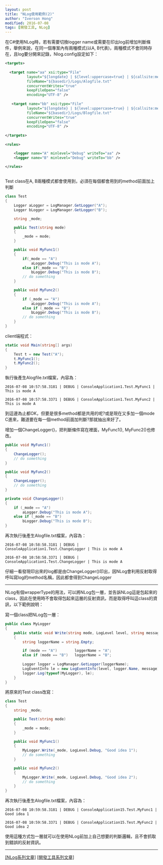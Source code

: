 ```yaml
---
layout: post
title: "NLog使用範例(2)"
author: "Iverson Hong"
modified: 2016-07-08
tags: [開發工具, NLog]
---
```


在C#使用NLog時，若有需要切換logger name或需要在印出log前增加判斷條件，舉例來說，在同一個專案內有兩種模式(以A, B代表)，兩種模式不會同時存在，且log要分開來記錄，Nlog.config設定如下：

~~~xml
<targets>
    
  <target name="aa" xsi:type="File"
          layout="${longdate} | ${level:uppercase=true} | ${callsite:methodName=true} | ${message} ${onexception:${newline}${exception:format=tostring}} ${newline}"
          fileName="${basedir}/Logs/Alogfile.txt"
          concurrentWrites="true"
          keepFileOpen="false"
          encoding="UTF-8" />
    
   <target name="bb" xsi:type="File"
          layout="${longdate} | ${level:uppercase=true} | ${callsite:methodName=true} | ${message} ${onexception:${newline}${exception:format=tostring}} ${newline}"
          fileName="${basedir}/Logs/Blogfile.txt"
          concurrentWrites="true"
          keepFileOpen="false"
          encoding="UTF-8" />
    
</targets>
  
<rules>

    <logger name="A" minlevel="Debug" writeTo="aa" />
    <logger name="B" minlevel="Debug" writeTo="bb" />
    
</rules>
  
~~~

Test class在A, B兩種模式都會使用到，必須在每個都會用到的method前面加上判斷

~~~csharp
class Test
{
    Logger aLogger = LogManager.GetLogger("A");
    Logger bLogger = LogManager.GetLogger("B");

    string _mode;

    public Test(string mode)
    {
        _mode = mode;
    }

    public void MyFunc1()
    {
        if(_mode == "A")
            aLogger.Debug("This is mode A");
        else if(_mode == "B")
            bLogger.Debug("This is mode B");
        // do something 
    }

    public void MyFunc2()
    {
        if (_mode == "A")
            aLogger.Debug("This is mode A");
        else if (_mode == "B")
            bLogger.Debug("This is mode B");
        // do something 
    }
}
~~~

client端程式：

~~~csharp
static void Main(string[] args)
{
    Test t = new Test("A");
    t.MyFunc1();
    t.MyFunc2();
}
~~~

執行後產生Alogfile.txt檔案，內容為：

    2016-07-08 10:57:58.3181 | DEBUG | ConsoleApplication1.Test.MyFunc1 | This is mode A  
    
    2016-07-08 10:57:58.3371 | DEBUG | ConsoleApplication1.Test.MyFunc2 | This is mode A  

到這邊為止都OK，但要是很多method都是共用的呢?或是現在又多加一個mode C進來，難道要在每一個method前面加判斷?那就抽出來好了。

增加一個ChangeLogger()，把判斷條件寫在裡面，MyFunc1(), MyFunc2()也修改。

~~~csharp
public void MyFunc1()
{
    ChangeLogger();
    // do something 
}

public void MyFunc2()
{
    ChangeLogger();
    // do something 
}

private void ChangeLogger()
{
    if (_mode == "A")
        aLogger.Debug("This is mode A");
    else if (_mode == "B")
        bLogger.Debug("This is mode B");
}
~~~

再次執行後產生Alogfile.txt檔案，內容為：
    
    2016-07-08 10:58:58.3181 | DEBUG | ConsoleApplication1.Test.ChangeLogger | This is mode A  
    
    2016-07-08 10:58:58.3371 | DEBUG | ConsoleApplication1.Test.ChangeLogger | This is mode A  

仔細一看發現印出來的log都是由ChangeLogger()印出，因NLog會利用反射取得呼叫寫log的method名稱，因此都會得到ChangeLogger

----------

NLog有個wrapperType的用法，可以將NLog包一層，並告訴NLog這是包起來的class，因此在使用時不會取得包起來這層的反射資訊，而是取得呼叫這class的資訊，以下範例說明：

寫一個class把NLog包一層：

~~~csharp
public class MyLogger
{
    public static void Write(string mode, LogLevel level, string message)
    {
        string loggerName = string.Empty;

        if (mode == "A")        loggerName = "A";
        else if (mode == "B")   loggerName = "B";
                
        Logger logger = LogManager.GetLogger(loggerName);
        LogEventInfo le = new LogEventInfo(level, logger.Name, message);
        logger.Log(typeof(MyLogger), le);
    }
}
~~~

將原來的Test class改寫：

~~~csharp
class Test
{
    string _mode;

    public Test(string mode)
    {
        _mode = mode;
    }

    public void MyFunc1()
    {
        MyLogger.Write(_mode, LogLevel.Debug, "Good idea 1");
        // do something 
    }

    public void MyFunc2()
    {
        MyLogger.Write(_mode, LogLevel.Debug, "Good idea 2");
        // do something 
    }
}
~~~

再次執行後產生Alogfile.txt檔案，內容為：

    2016-07-08 10:59:58.3181 | DEBUG | ConsoleApplication15.Test.MyFunc1 | Good idea 1  
    
    2016-07-08 10:59:58.3371 | DEBUG | ConsoleApplication15.Test.MyFunc2 | Good idea 2  

使用這種方式包一層就可以在使用NLog前加上自己想要的判斷邏輯，且不會抓取到錯誤的反射資訊。

----------

[[NLog系列文章]](http://iverson127.github.io/tags/#NLog)
[[開發工具系列文章]](http://iverson127.github.io/tags/#開發工具)